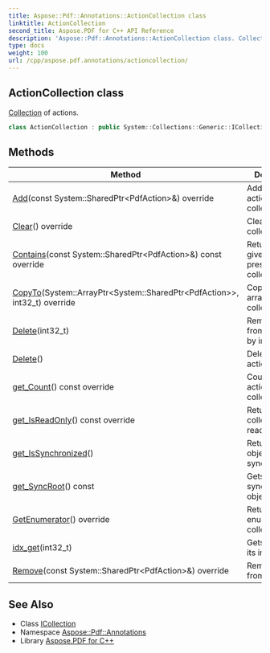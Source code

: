 ```yaml
---
title: Aspose::Pdf::Annotations::ActionCollection class
linktitle: ActionCollection
second_title: Aspose.PDF for C++ API Reference
description: 'Aspose::Pdf::Annotations::ActionCollection class. Collection of actions in C++.'
type: docs
weight: 100
url: /cpp/aspose.pdf.annotations/actioncollection/
---
```

## ActionCollection class


[Collection](../../aspose.pdf/collection/) of actions.

```cpp
class ActionCollection : public System::Collections::Generic::ICollection<System::SharedPtr<Aspose::Pdf::Annotations::PdfAction>>
```

## Methods

| Method | Description |
| --- | --- |
| [Add](./add/)(const System::SharedPtr\<PdfAction\>\&) override | Adds new action into colleciton. |
| [Clear](./clear/)() override | Clear collection. |
| [Contains](./contains/)(const System::SharedPtr\<PdfAction\>\&) const override | Returns true if give item presents in the collection. |
| [CopyTo](./copyto/)(System::ArrayPtr\<System::SharedPtr\<PdfAction\>\>, int32_t) override | Copies actions array into collection. |
| [Delete](./delete/)(int32_t) | Removes action from collection by index. |
| [Delete](./delete/)() | Delete all actions. |
| [get_Count](./get_count/)() const override | Count of actions on the collection. |
| [get_IsReadOnly](./get_isreadonly/)() const override | Returns true if collection is readonly. |
| [get_IsSynchronized](./get_issynchronized/)() | Returns true if object is synchronized. |
| [get_SyncRoot](./get_syncroot/)() const | Gets synchronization object. |
| [GetEnumerator](./getenumerator/)() override | Returns enumerator for collection. |
| [idx_get](./idx_get/)(int32_t) | Gets action by its index. |
| [Remove](./remove/)(const System::SharedPtr\<PdfAction\>\&) override | Removes item from collection. |
## See Also

* Class [ICollection](../../system.collections.generic/icollection/)
* Namespace [Aspose::Pdf::Annotations](../)
* Library [Aspose.PDF for C++](../../)
